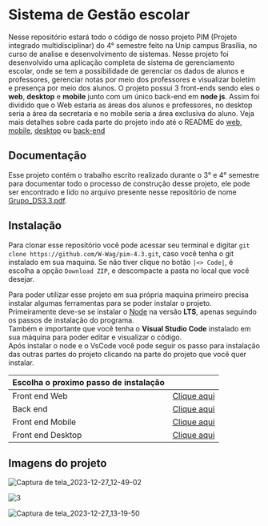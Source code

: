 # Sistema de Gestão escolar

Nesse repositório estará todo o código de nosso projeto PIM (Projeto integrado multidisciplinar) do 4° semestre feito na Unip campus Brasília, no curso de analise e desenvolvimento de sistemas.
Nesse projeto foi desenvolvido uma aplicação completa de sistema de gerenciamento escolar, onde se tem a possibilidade de gerenciar os dados de alunos e professores, gerenciar notas por meio dos professores e visualizar boletim e presença por meio dos alunos. O projeto possui 3 front-ends sendo eles o **web**, **desktop** e **mobile** junto com um único back-end em **node js**. Assim foi dividido que o Web estaria as áreas dos alunos e professores, no desktop seria a área da secretaria e no mobile seria a área exclusiva do aluno. Veja mais detalhes sobre cada parte do projeto indo até o README do [web](https://github.com/W-Wag/pim-4.3/tree/main/web), [mobile](https://github.com/W-Wag/pim-4.3/tree/main/mobile), [desktop](https://github.com/W-Wag/pim-4.3/tree/main/desktop) ou [back-end](https://github.com/W-Wag/pim-4.3/tree/main/api)

## Documentação
Esse projeto contém o trabalho escrito realizado durante o 3° e 4° semestre para documentar todo o processo de construção desse projeto, ele pode ser encontrado e lido no arquivo presente nesse repositório de nome [Grupo_DS3.3.pdf](Grupo_DS3.3.pdf).

## Instalação
Para clonar esse repositório você pode acessar seu terminal e digitar `git clone https://github.com/W-Wag/pim-4.3.git`, caso você tenha o git instalado em sua maquina.
Se não tiver clique no botão `|<> Code|`, é escolha a opção `Download ZIP`, e descompacte a pasta no local que você desejar.

Para poder utilizar esse projeto em sua própria maquina primeiro precisa instalar algumas ferramentas para se poder instalar o projeto. <br>
Primeiramente deve-se se instalar o [Node](https://nodejs.org/en) na versão **LTS**, apenas seguindo os passos de instalação do programa. <br>
Também e importante que você tenha o **Visual Studio Code** instalado em sua máquina para poder editar e visualizar o código. <br>
Após instalar o node e o VsCode você pode seguir os passo para instalação das outras partes do projeto clicando na parte do projeto que você quer instalar.

| Escolha o proximo passo de instalação |                                                               |
| :------------------------------------ | ------------------------------------------------------------: |
| Front end Web                         | [Clique aqui](https://github.com/W-Wag/pim-4.3/tree/main/web)     |
| Back end                              | [Clique aqui](https://github.com/W-Wag/pim-4.3/tree/main/api)     |
| Front end Mobile                      | [Clique aqui](https://github.com/W-Wag/pim-4.3/tree/main/mobile)  |
| Front end Desktop                     | [Clique aqui](https://github.com/W-Wag/pim-4.3/tree/main/desktop) |


## Imagens do projeto

![Captura de tela_2023-12-27_12-49-02](https://github.com/W-Wag/pim-4.3/assets/108705985/e2bf37ee-110f-4bdd-8eb6-569a41848f2d)

![3](https://github.com/W-Wag/pim-4.3/assets/108705985/82ebb402-535c-4d6e-8030-894021222ea8)

![Captura de tela_2023-12-27_13-19-50](https://github.com/W-Wag/pim-4.3/assets/108705985/152115e7-76e8-4019-beac-bc8b0b01a9e7)
